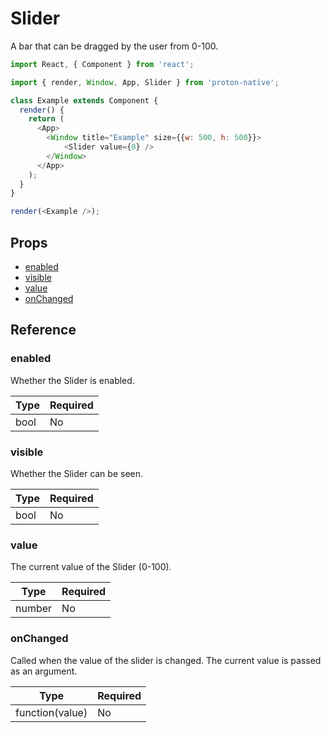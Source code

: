 # Slider

A bar that can be dragged by the user from 0-100.

```javascript
import React, { Component } from 'react';

import { render, Window, App, Slider } from 'proton-native';

class Example extends Component {
  render() {
    return (
      <App>
        <Window title="Example" size={{w: 500, h: 500}}>
            <Slider value={0} />
        </Window>
      </App>
    );
  }
}

render(<Example />);
```

## Props

- [enabled](#enabled)
- [visible](#visible)
- [value](#value)
- [onChanged](#onChanged)

## Reference

### enabled

Whether the Slider is enabled.

| **Type** | **Required** |
| --- | --- |
| bool | No |

### visible

Whether the Slider can be seen.

| **Type** | **Required** |
| --- | --- |
| bool | No |

### value

The current value of the Slider (0-100).

| **Type** | **Required** |
| --- | --- |
| number | No |

### onChanged

Called when the value of the slider is changed. The current value is passed as an argument.

| **Type** | **Required** |
| --- | --- |
| function(value) | No |